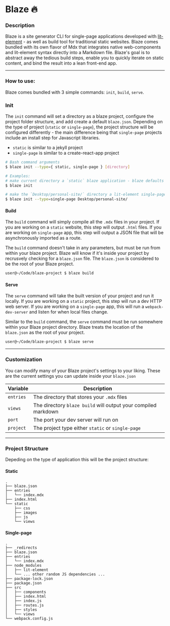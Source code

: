 # Blaze 🔥

### Description
Blaze is a site generator CLI for single-page applications developed with [lit-element](https://lit.dev) - as well as build tool for traditional static websites. Blaze comes bundled with its own flavor of Mdx that integrates native web-components and lit-element syntax directly into a Markdown file. Blaze's goal is to abstract away the tedious build steps, enable you to quickly iterate on static content, and bind the result into a lean front-end app.

---

### How to use:
Blaze comes bundled with 3 simple commands: `init`, `build`, `serve`.

### Init
The `init` command will set a directory as a blaze project, configure the project folder structure, and add create a default `blaze.json`. Depending on the type of project (`static` or `single-page`), the project structure will be configured differently - the main difference being that `single-page` projects include an install step for Javascript libraries. 
- `static` is similar to a jekyll project 
- `single-page` is similar to a create-react-app project

```bash
# Bash command arguments 
$ blaze init --type={ static, single-page } [directory]

# Examples:
# make current directory a `static` blaze application - blaze defaults `--type=static`
$ blaze init

# make the `Desktop/personal-site/` directory a lit-element single-page app
$ blaze init --type=single-page Desktop/personal-site/
``` 

#### Build

The `build` command will simply compile all the `.mdx` files in your project. If you are working on a `static` website, this step will output `.html` files. If you are working on `single-page` app, this step will output a JSON file that will be asynchronously imported as a route. 

The `build` command doesn't take in any parameters, but must be run from within your blaze project. Blaze will know if it's inside your project by recrusvely checking for a `blaze.json` file. The `blaze.json` is considered to be the root of your Blaze project.

```bash
user@~/Code/blaze-project $ blaze build
```

#### Serve
The `serve` command will take the built version of your project and run it locally. If you are working on a `static` project, this step will run a dev HTTP web server. If you are working on a `single-page` app, this will run a `webpack-dev-server` and listen for when local files change.

Similar to the `build` command, the `serve` command must be run somewhere within your Blaze project directory. Blaze treats the location of the `blaze.json` as the root of your project.

```bash
user@~/Code/blaze-project $ blaze serve
```

---

### Customization

You can modify many of your Blaze project's settings to your liking. These are the current settings you can update inside your `blaze.json`

| Variable | Description |
| -------- | ----------- |
| `entries`  | The directory that stores your `.mdx` files |
| `views`    | The directory `blaze build` will output your compiled markdown |
| `port`     | The port your dev server will run on |
| `project`  | The project type either `static` or `single-page` |

---

### Project Structure

Depeding on the type of application this will be the project structure:

#### Static
```
.
├── blaze.json
├── entries
│   └── index.mdx
├── index.html
└── static
    ├── css
    ├── images
    ├── js
    └── views
```

#### Single-page
```
.
├── _redirects
├── blaze.json
├── entries
│   └── index.mdx
├── node_modules
│   ├── lit-element
│   └── ... other random JS dependencies ...
├── package-lock.json
├── package.json
├── src
│   ├── components
│   ├── index.html
│   ├── index.js
│   ├── routes.js
│   ├── styles
│   └── views
└── webpack.config.js
```
